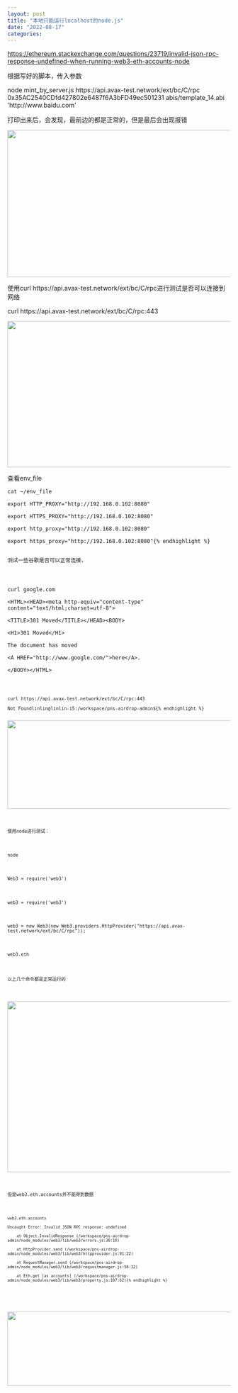 ```yaml
---
layout: post
title: "本地只能运行localhost的node.js"
date: "2022-08-17"
categories: 
---
```

<p><a href="https://ethereum.stackexchange.com/questions/23719/invalid-json-rpc-response-undefined-when-running-web3-eth-accounts-node">https://ethereum.stackexchange.com/questions/23719/invalid-json-rpc-response-undefined-when-running-web3-eth-accounts-node</a></p>

<p>根据写好的脚本，传入参数</p>

<p>node mint_by_server.js https://api.avax-test.network/ext/bc/C/rpc 0x35AC2540CDfd427802e6487f6A3bFD49ec501231 abis/template_14.abi &#39;http://www.baidu.com&#39;</p>

<p>打印出来后，会发现，最前边的都是正常的，但是最后会出现报错</p>

<p><img src="/uploads/ckeditor/pictures/231/image-20220817140727-2.png" style="height:332px; width:1200px" /></p>

<p>使用curl https://api.avax-test.network/ext/bc/C/rpc进行测试是否可以连接到网络</p>

<p>curl https://api.avax-test.network/ext/bc/C/rpc:443</p>

<p><img src="/uploads/ckeditor/pictures/232/image-20220817140822-3.png" style="height:330px; width:1229px" /></p>

<p>查看env_file</p>

<pre>
<code>cat ~/env_file

export HTTP_PROXY=&quot;http://192.168.0.102:8080&quot;

export HTTPS_PROXY=&quot;http://192.168.0.102:8080&quot;

export http_proxy=&quot;http://192.168.0.102:8080&quot;

export https_proxy=&quot;http://192.168.0.102:8080&quot;{% endhighlight %}

<p>测试一些谷歌是否可以正常连接，</p>

<p>curl google.com<br />
&lt;HTML&gt;&lt;HEAD&gt;&lt;meta http-equiv=&quot;content-type&quot; content=&quot;text/html;charset=utf-8&quot;&gt;<br />
&lt;TITLE&gt;301 Moved&lt;/TITLE&gt;&lt;/HEAD&gt;&lt;BODY&gt;<br />
&lt;H1&gt;301 Moved&lt;/H1&gt;<br />
The document has moved<br />
&lt;A HREF=&quot;http://www.google.com/&quot;&gt;here&lt;/A&gt;.<br />
&lt;/BODY&gt;&lt;/HTML&gt;</p>

<pre>
<code>curl https://api.avax-test.network/ext/bc/C/rpc:443

Not Foundlinlin@linlin-i5:/workspace/pns-airdrop-admin${% endhighlight %}

<p><img src="/uploads/ckeditor/pictures/233/image-20220817141016-1.png" style="height:200px; width:1124px" /></p>

<p>使用node进行测试：</p>

<p>node</p>

<p>Web3 = require(&#39;web3&#39;)</p>

<p>web3 = require(&#39;web3&#39;)</p>

<p>web3 = new Web3(new Web3.providers.HttpProvider(&quot;https://api.avax-test.network/ext/bc/C/rpc&quot;));</p>

<p>web3.eth</p>

<p>以上几个命令都是正常运行的</p>

<p><img src="/uploads/ckeditor/pictures/234/image-20220817141150-1.png" style="height:386px; width:632px" /></p>

<p>但是web3.eth.accounts并不能得到数据</p>

<pre>
<code>web3.eth.accounts

Uncaught Error: Invalid JSON RPC response: undefined

&nbsp;&nbsp;&nbsp; at Object.InvalidResponse (/workspace/pns-airdrop-admin/node_modules/web3/lib/web3/errors.js:38:16)

&nbsp;&nbsp;&nbsp; at HttpProvider.send (/workspace/pns-airdrop-admin/node_modules/web3/lib/web3/httpprovider.js:91:22)

&nbsp;&nbsp;&nbsp; at RequestManager.send (/workspace/pns-airdrop-admin/node_modules/web3/lib/web3/requestmanager.js:58:32)

&nbsp;&nbsp;&nbsp; at Eth.get [as accounts] (/workspace/pns-airdrop-admin/node_modules/web3/lib/web3/property.js:107:62){% endhighlight %}

<p>&nbsp;</p>

<p><img src="/uploads/ckeditor/pictures/235/image-20220817141420-2.png" style="height:167px; width:1228px" /></p>

<div class="notranslate" style="all:initial">&nbsp;</div>

